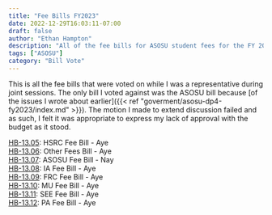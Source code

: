 ```yaml
---
title: "Fee Bills FY2023"
date: 2022-12-29T16:03:11-07:00
draft: false
author: "Ethan Hampton"
description: "All of the fee bills for ASOSU student fees for the FY 2023 year"
tags: ["ASOSU"]
category: "Bill Vote"
---
```


This is all the fee bills that were voted on while I was a representative during joint sessions. The only bill I voted against was the ASOSU bill because [of the issues I wrote about earlier]({{< ref "goverment/asosu-dp4-fy2023/index.md" >}}). The motion I made to extend discussion failed and as such, I felt it was appropriate to express my lack of approval with the budget as it stood.

[HB-13.05](HB-13.05.pdf): HSRC Fee Bill - Aye  
[HB-13.06](HB-13.06.pdf): Other Fees Bill - Aye  
[HB-13.07](HB-13.07.pdf): ASOSU Fee Bill - Nay  
[HB-13.08](HB-13.08.pdf): IA Fee Bill - Aye  
[HB-13.09](HB-13.09.pdf): FRC Fee Bill - Aye  
[HB-13.10](HB-13.10.pdf): MU Fee Bill - Aye  
[HB-13.11](HB-13.11.pdf): SEE Fee Bill - Aye  
[HB-13.12](HB-13.12.pdf): PA Fee Bill - Aye  